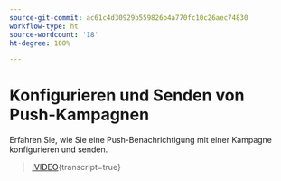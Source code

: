 ```yaml
---
source-git-commit: ac61c4d30929b559826b4a770fc10c26aec74830
workflow-type: ht
source-wordcount: '18'
ht-degree: 100%

---
```

# Konfigurieren und Senden von Push-Kampagnen

Erfahren Sie, wie Sie eine Push-Benachrichtigung mit einer Kampagne konfigurieren und senden.

>[!VIDEO](https://video.tv.adobe.com/v/3452710/?learn=on&captions=ger){transcript=true}
